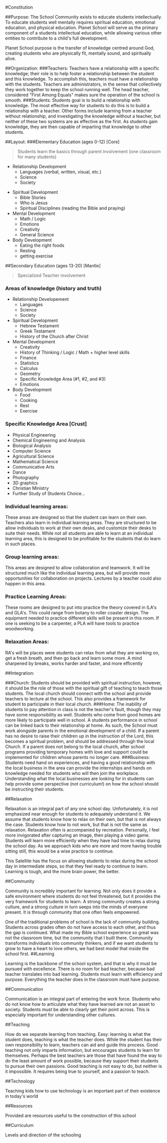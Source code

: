 #Constitution

##Purpose:
The School Community exists to educate students intellectually. To educate students well mentally requires spiritual education, emotional education, and physical education. Planet School will serve as the primary component of a students intellectual education, while allowing various other entities to contribute to a child's full development.

Planet School purpose is the transfer of knowledge centred around God, creating students who are physically fit, mentally sound, and spiritually alive.

##Organization:
###Teachers:
Teachers have a relationship with a specific knowledge; their role is to help foster a relationship between the student and this knowledge. To accomplish this, teachers must have a relationship with the students. Teachers are administrators, in the sense that collectively they work together to keep the school running well. The head teacher, considered "First Among Equals" makes sure the operation of the school is smooth.
###Students:
Students goal is to build a relationship with knowledge. The most effective way for students to do this is to build a relationship with a teacher. Other forms include learning from a teacher without relationship, and investigating the knowledge without a teacher, but neither of these two systems are as effective as the first. As students gain knowledge, they are then capable of imparting that knowledge to other students.

##Layout:
###Elementary Education (ages 0-12) [Core]
> Students learn the basics through parent involvement (one classroom for many students)


* Relationship Development
    * Languages (verbal, written, visual, etc.)
    * Science
    * Society
+ Spiritual Development
    + Bible Stories
    + Who is Jesus
    + Spiritual Disciplines (reading the Bible and praying)
+ Mental Development
    + Math / Logic
    + Emotions
    + Creativity
    + General Science
+ Body Development
    + Eating the right foods
    + Resting
    + getting exercise
    
##Secondary Education (ages 13-20) [Mantle]
>Specialized Teacher involvement

### Areas of knowledge (history and truth)
* Relationship Developement
    * Languages
    * Science
    * Society
* Spiritual Development
    * Hebrew Testament
    * Greek Testament
    * History of the Church after Christ
* Mental Development
    * Creativity
    * History of Thinking / Logic / Math + higher level skills
    * Finance
    * Statistics
    * Calculus
    * Geometry
    * Specific Knowledge Area (#1, #2, and #3)
    * Emotions
* Body Development
    * Food
    * Cooking
    * Rest
    * Exercise

### Specific Knowledge Area [Crust]
* Physical Engineering
* Chemical Engineering and Analysis
* Biological Analysis
* Computer Science
* Agricultural Science
* Mathematical Science
* Communicative Arts
* Dance
* Photography
* 3D graphics
* Christian Ministry
* Further Study of Students Choice...


### Individual learning areas:
These areas are designed so that the student can learn on their own. Teachers also learn in individual learning areas. They are structured to be allow individuals to work at their own desks, and customize their desks to suite their needs. While not all students are able to learn at an individual learning area, this is designed to be profitable for the students that do learn in such places.
### Group learning areas:
This areas are designed to allow collaboration and teamwork. It will be structured much like the individual learning area, but will provide more opportunities for collaboration on projects. Lectures by a teacher could also happen in this area.
### Practice Learning Areas:
These rooms are designed to put into practice the theory covered in ILA's and GLA's. This could range from botany to roller coaster design. The equipment needed to practice different skills will be present in this room. If one is seeking to be a carpenter, a PLA will have tools to practice woodworking.
### Relaxation Areas:
RA's will be places were students can relax from what they are working on, get a fresh breath, and then go back and learn some more. A mind sharpened by breaks, works harder and faster, and more efficently

##Integration:

###Church:
Students should be provided with spiritual instruction, however, it should be the role of those with the spiritual gift of teaching to teach those students. The local church should connect with the school and provide teachers to lecture at the school. This also provides a framework for student to participate in their local church.
###Home:
The inability of students to pay attention in class is not the teacher's fault, though they may have some responsibility as well. Students who come from good homes are more likely to participate well in school. A students performance in school can be linked back to their relationship at home. As such, the School must work alongside parents in the emotional development of a child. If a parent has no desire to raise their children up in the instruction of the Lord, this becomes a spiritual problem, and should be addressed through the local Church. If a parent does not belong to the local church, after school programs providing temporary homes with love and support could be implemented for children whose parents no longer care.
###Business:
Students need hand on experiences, and having a good relationship with the local business in the area can provide the internships and hands on knowledge needed for students who will then join the workplace. Understanding what the local businesses are looking for in students can help provide some perspective (not curriculum!) on how the school should be instructing their students.


##Relaxation

Relaxation is an integral part of any one school day. Unfortunately, it is not emphasized near enough for students to adequately understand it. We assume that students know how to relax on their own, but that is not always the case. Students know how to not work, but that is not the same as relaxation. Relaxation often is accompanied by recreation. Personally, I feel more invigorated after capturing an image, then playing a video game. Students will learn more efficiently when they have had time to relax during the school day. As we approach kids who are more and more having trouble sitting still, this would be a wise practice to continue.

This Satellite has the focus on allowing students to relax during the school day in intermediate steps, so that they feel ready to continue to learn. Learning is tough, and the more brain power, the better.

##Community

Community is incredibly important for learning. Not only does it provide a safe environment where students do not feel threatened, but it provides the very framework for students to learn. A strong community creates a strong culture, and a strong culture in turn seeps into the minds of everyone present. It is through community that one often feels empowered.

One of the traditional problems of school is the lack of community building. Students across grades often do not have access to each other, and thus the gap is continued. What made my Bible school experience so great was not the classroom time, but the community that I built there. Community transforms individuals into community thinkers, and if we want students to grow to have a heart to love others, we had best model that inside the school first.
##Learning

Learning is the backbone of the school system, and that is why it must be pursued with excellence. There is no room for bad teacher, because bad teacher translates into bad learning. Students must learn with efficiency and purpose. Everything the teacher does in the classroom must have purpose.

##Communication

Communication is an integral part of entering the work force. Students who do not know how to articulate what they have learned are not an asset to society. Students must be able to clearly get their point across. This is especially important for understanding other cultures.

##Teaching

How do we separate learning from teaching. Easy: learning is what the student does, teaching is what the teacher does. While the student has their own responsibility to learn, teachers can aid and guide this process. Good teaching not only imparts information, but encourages students to learn for themselves. Perhaps the best teachers are those that have found the way to do the least amount of work possible, because they support their students to pursue their own passions. Good teaching is not easy to do, but neither is it impossible. It requires being true to yourself, and a passion to teach.

##Technology

Teaching kids how to use technology is an important part of their existence in today's world

##Resources

Provided are resources useful to the construction of this school

##Curriculum

Levels and direction of the schooling